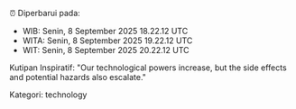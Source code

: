 ⏰ Diperbarui pada:
- WIB: Senin, 8 September 2025 18.22.12 UTC
- WITA: Senin, 8 September 2025 19.22.12 UTC
- WIT: Senin, 8 September 2025 20.22.12 UTC

Kutipan Inspiratif:
"Our technological powers increase, but the side effects and potential hazards also escalate."


Kategori: technology

